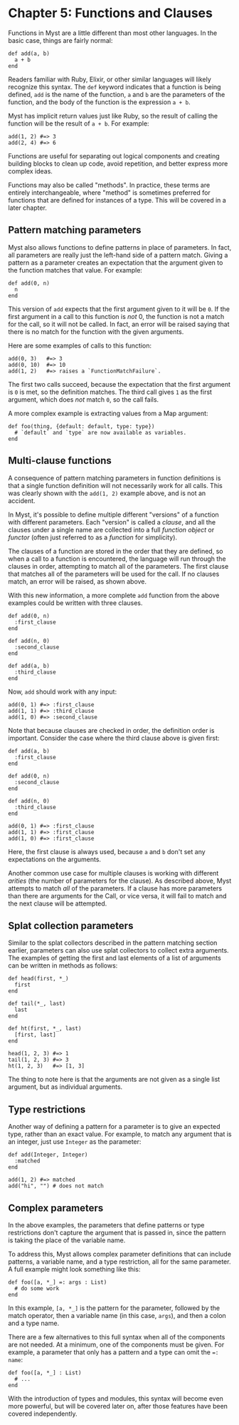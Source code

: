 # Chapter 5: Functions and Clauses

Functions in Myst are a little different than most other languages. In the basic case, things are fairly normal:

~~~myst
def add(a, b)
  a + b
end
~~~

Readers familiar with Ruby, Elixir, or other similar languages will likely recognize this syntax. The `def` keyword indicates that a function is being defined, `add` is the name of the function, `a` and `b` are the parameters of the function, and the body of the function is the expression `a + b`.

Myst has implicit return values just like Ruby, so the result of calling the function will be the result of `a + b`. For example:

~~~myst
add(1, 2) #=> 3
add(2, 4) #=> 6
~~~

Functions are useful for separating out logical components and creating building blocks to clean up code, avoid repetition, and better express more complex ideas.

Functions may also be called "methods". In practice, these terms are entirely interchangeable, where "method" is sometimes preferred for functions that are defined for instances of a type. This will be covered in a later chapter.


## Pattern matching parameters

Myst also allows functions to define patterns in place of parameters. In fact, all parameters are really just the left-hand side of a pattern match. Giving a pattern as a parameter creates an expectation that the argument given to the function matches that value. For example:

~~~myst
def add(0, n)
  n
end
~~~

This version of `add` expects that the first argument given to it will be `0`. If the first argument in a call to this function is _not_ 0, the function is not a match for the call, so it will not be called. In fact, an error will be raised saying that there is no match for the function with the given arguments.

Here are some examples of calls to this function:

~~~myst
add(0, 3)   #=> 3
add(0, 10)  #=> 10
add(1, 2)   #=> raises a `FunctionMatchFailure`.
~~~

The first two calls succeed, because the expectation that the first argument is `0` is met, so the definition matches. The third call gives `1` as the first argument, which does _not_ match `0`, so the call fails.

A more complex example is extracting values from a Map argument:

~~~myst
def foo(thing, {default: default, type: type})
  # `default` and `type` are now available as variables.
end
~~~


## Multi-clause functions

A consequence of pattern matching parameters in function definitions is that a single function definition will not necessarily work for all calls. This was clearly shown with the `add(1, 2)` example above, and is not an accident.

In Myst, it's possible to define multiple different "versions" of a function with different parameters. Each "version" is called a _clause_, and all the clauses under a single name are collected into a full _function object_ or _functor_ (often just referred to as a _function_ for simplicity).

The clauses of a function are stored in the order that they are defined, so when a call to a function is encountered, the language will run through the clauses in order, attempting to match all of the parameters. The first clause that matches all of the parameters will be used for the call. If no clauses match, an error will be raised, as shown above.

With this new information, a more complete `add` function from the above examples could be written with three clauses.

~~~myst
def add(0, n)
  :first_clause
end

def add(n, 0)
  :second_clause
end

def add(a, b)
  :third_clause
end
~~~

Now, `add` should work with any input:

~~~myst
add(0, 1) #=> :first_clause
add(1, 1) #=> :third_clause
add(1, 0) #=> :second_clause
~~~

Note that because clauses are checked in order, the definition order is important. Consider the case where the third clause above is given first:

~~~myst
def add(a, b)
  :first_clause
end

def add(0, n)
  :second_clause
end

def add(n, 0)
  :third_clause
end

add(0, 1) #=> :first_clause
add(1, 1) #=> :first_clause
add(1, 0) #=> :first_clause
~~~

Here, the first clause is always used, because `a` and `b` don't set any expectations on the arguments.

Another common use case for multiple clauses is working with different _arities_ (the number of parameters for the clause). As described above, Myst attempts to match _all_ of the parameters. If a clause has more parameters than there are arguments for the Call, or vice versa, it will fail to match and the next clause will be attempted.


## Splat collection parameters

Similar to the splat collectors described in the pattern matching section earlier, parameters can also use splat collectors to collect extra arguments. The examples of getting the first and last elements of a list of arguments can be written in methods as follows:

~~~myst
def head(first, *_)
  first
end

def tail(*_, last)
  last
end

def ht(first, *_, last)
  [first, last]
end

head(1, 2, 3) #=> 1
tail(1, 2, 3) #=> 3
ht(1, 2, 3)   #=> [1, 3]
~~~

The thing to note here is that the arguments are not given as a single list argument, but as individual arguments.


## Type restrictions

Another way of defining a pattern for a parameter is to give an expected type, rather than an exact value. For example, to match any argument that is an integer, just use `Integer` as the parameter:

~~~myst
def add(Integer, Integer)
  :matched
end

add(1, 2) #=> matched
add("hi", "") # does not match
~~~


## Complex parameters

In the above examples, the parameters that define patterns or type restrictions don't capture the argument that is passed in, since the pattern is taking the place of the variable name.

To address this, Myst allows complex parameter definitions that can include patterns, a variable name, and a type restriction, all for the same parameter. A full example might look something like this:

~~~myst
def foo([a, *_] =: args : List)
  # do some work
end
~~~

In this example, `[a, *_]` is the pattern for the parameter, followed by the match operator, then a variable name (in this case, `args`), and then a colon and a type name.

There are a few alternatives to this full syntax when all of the components are not needed. At a minimum, one of the components must be given. For example, a parameter that only has a pattern and a type can omit the `=: name`:

~~~myst
def foo([a, *_] : List)
  # ...
end
~~~

With the introduction of types and modules, this syntax will become even more powerful, but will be covered later on, after those features have been covered independently.